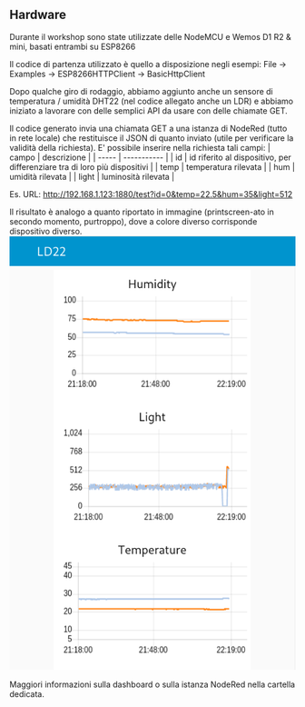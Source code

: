 ## Hardware
Durante il workshop sono state utilizzate delle NodeMCU e Wemos D1 R2 & mini, basati entrambi su ESP8266

Il codice di partenza utilizzato è quello a disposizione negli esempi:
File -> Examples -> ESP8266HTTPClient -> BasicHttpClient

Dopo qualche giro di rodaggio, abbiamo aggiunto anche un sensore di temperatura / umidità DHT22 (nel codice allegato anche un LDR) e abbiamo iniziato a lavorare con delle semplici API da usare con delle chiamate GET.

Il codice generato invia una chiamata GET a una istanza di NodeRed (tutto in rete locale) che restituisce il JSON di quanto inviato (utile per verificare la validità della richiesta).
E' possibile inserire nella richiesta tali campi:
| campo | descrizione |
| ----- | ----------- |
| id | id riferito al dispositivo, per differenziare tra di loro più dispositivi |
| temp | temperatura rilevata |
| hum | umidità rilevata |
| light | luminosità rilevata |

Es. URL:
http://192.168.1.123:1880/test?id=0&temp=22.5&hum=35&light=512

Il risultato è analogo a quanto riportato in immagine (printscreen-ato in secondo momento, purtroppo), dove a colore diverso corrisponde dispositivo diverso.
![Screenshot dei grafici con i dati ricevuti dai sensori](https://github.com/FabLabCastelfrancoVeneto/LD22/blob/main/assets/dashboard.png?raw=true "Screenshot dei grafici con i dati ricevuti dai sensori")

Maggiori informazioni sulla dashboard o sulla istanza NodeRed nella cartella dedicata.

